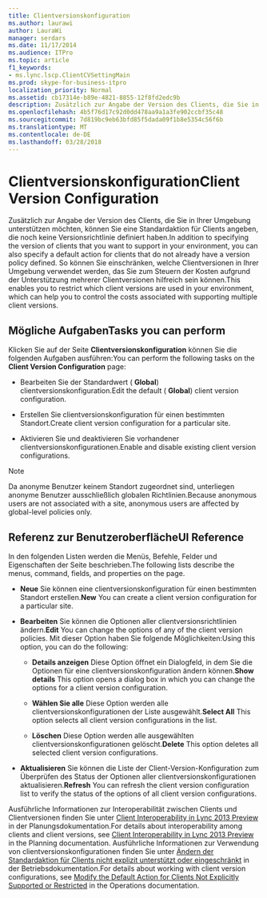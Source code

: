```yaml
---
title: Clientversionskonfiguration
ms.author: laurawi
author: LauraWi
manager: serdars
ms.date: 11/17/2014
ms.audience: ITPro
ms.topic: article
f1_keywords:
- ms.lync.lscp.ClientCVSettingMain
ms.prod: skype-for-business-itpro
localization_priority: Normal
ms.assetid: cb17314e-b89e-4821-8855-12f8fd2edc9b
description: Zusätzlich zur Angabe der Version des Clients, die Sie in Ihrer Umgebung unterstützen möchten, können Sie eine Standardaktion für Clients angeben, die noch keine Versionsrichtlinie definiert haben. So können Sie einschränken, welche Clientversionen in Ihrer Umgebung verwendet werden, das Sie zum Steuern der Kosten aufgrund der Unterstützung mehrerer Clientversionen hilfreich sein können.
ms.openlocfilehash: 4b5f76d17c92d0dd478aa9a1a3fe902ccbf35c48
ms.sourcegitcommit: 7d819bc9eb63bfd85f5dada09f1b8e5354c56f6b
ms.translationtype: MT
ms.contentlocale: de-DE
ms.lasthandoff: 03/28/2018
---
```

# <a name="client-version-configuration"></a><span data-ttu-id="d7bbf-104">Clientversionskonfiguration</span><span class="sxs-lookup"><span data-stu-id="d7bbf-104">Client Version Configuration</span></span>
 
<span data-ttu-id="d7bbf-105">Zusätzlich zur Angabe der Version des Clients, die Sie in Ihrer Umgebung unterstützen möchten, können Sie eine Standardaktion für Clients angeben, die noch keine Versionsrichtlinie definiert haben.</span><span class="sxs-lookup"><span data-stu-id="d7bbf-105">In addition to specifying the version of clients that you want to support in your environment, you can also specify a default action for clients that do not already have a version policy defined.</span></span> <span data-ttu-id="d7bbf-106">So können Sie einschränken, welche Clientversionen in Ihrer Umgebung verwendet werden, das Sie zum Steuern der Kosten aufgrund der Unterstützung mehrerer Clientversionen hilfreich sein können.</span><span class="sxs-lookup"><span data-stu-id="d7bbf-106">This enables you to restrict which client versions are used in your environment, which can help you to control the costs associated with supporting multiple client versions.</span></span>
  
## <a name="tasks-you-can-perform"></a><span data-ttu-id="d7bbf-107">Mögliche Aufgaben</span><span class="sxs-lookup"><span data-stu-id="d7bbf-107">Tasks you can perform</span></span>

<span data-ttu-id="d7bbf-108">Klicken Sie auf der Seite **Clientversionskonfiguration** können Sie die folgenden Aufgaben ausführen:</span><span class="sxs-lookup"><span data-stu-id="d7bbf-108">You can perform the following tasks on the **Client Version Configuration** page:</span></span>
  
- <span data-ttu-id="d7bbf-109">Bearbeiten Sie der Standardwert ( **Global**) clientversionskonfiguration.</span><span class="sxs-lookup"><span data-stu-id="d7bbf-109">Edit the default ( **Global**) client version configuration.</span></span>
    
- <span data-ttu-id="d7bbf-110">Erstellen Sie clientversionskonfiguration für einen bestimmten Standort.</span><span class="sxs-lookup"><span data-stu-id="d7bbf-110">Create client version configuration for a particular site.</span></span>
    
- <span data-ttu-id="d7bbf-111">Aktivieren Sie und deaktivieren Sie vorhandener clientversionskonfigurationen.</span><span class="sxs-lookup"><span data-stu-id="d7bbf-111">Enable and disable existing client version configurations.</span></span>
    
> [!NOTE]
> <span data-ttu-id="d7bbf-112">Da anonyme Benutzer keinem Standort zugeordnet sind, unterliegen anonyme Benutzer ausschließlich globalen Richtlinien.</span><span class="sxs-lookup"><span data-stu-id="d7bbf-112">Because anonymous users are not associated with a site, anonymous users are affected by global-level policies only.</span></span> 
  
## <a name="ui-reference"></a><span data-ttu-id="d7bbf-113">Referenz zur Benutzeroberfläche</span><span class="sxs-lookup"><span data-stu-id="d7bbf-113">UI Reference</span></span>

<span data-ttu-id="d7bbf-114">In den folgenden Listen werden die Menüs, Befehle, Felder und Eigenschaften der Seite beschrieben.</span><span class="sxs-lookup"><span data-stu-id="d7bbf-114">The following lists describe the menus, command, fields, and properties on the page.</span></span>
  
- <span data-ttu-id="d7bbf-115">**Neue** Sie können eine clientversionskonfiguration für einen bestimmten Standort erstellen.</span><span class="sxs-lookup"><span data-stu-id="d7bbf-115">**New** You can create a client version configuration for a particular site.</span></span>
    
- <span data-ttu-id="d7bbf-116">**Bearbeiten** Sie können die Optionen aller clientversionsrichtlinien ändern.</span><span class="sxs-lookup"><span data-stu-id="d7bbf-116">**Edit** You can change the options of any of the client version policies.</span></span> <span data-ttu-id="d7bbf-117">Mit dieser Option haben Sie folgende Möglichkeiten:</span><span class="sxs-lookup"><span data-stu-id="d7bbf-117">Using this option, you can do the following:</span></span>
    
  - <span data-ttu-id="d7bbf-118">**Details anzeigen** Diese Option öffnet ein Dialogfeld, in dem Sie die Optionen für eine clientversionskonfiguration ändern können.</span><span class="sxs-lookup"><span data-stu-id="d7bbf-118">**Show details** This option opens a dialog box in which you can change the options for a client version configuration.</span></span>
    
  - <span data-ttu-id="d7bbf-119">**Wählen Sie alle** Diese Option werden alle clientversionskonfigurationen der Liste ausgewählt.</span><span class="sxs-lookup"><span data-stu-id="d7bbf-119">**Select All** This option selects all client version configurations in the list.</span></span>
    
  - <span data-ttu-id="d7bbf-120">**Löschen** Diese Option werden alle ausgewählten clientversionskonfigurationen gelöscht.</span><span class="sxs-lookup"><span data-stu-id="d7bbf-120">**Delete** This option deletes all selected client version configurations.</span></span>
    
- <span data-ttu-id="d7bbf-121">**Aktualisieren** Sie können die Liste der Client-Version-Konfiguration zum Überprüfen des Status der Optionen aller clientversionskonfigurationen aktualisieren.</span><span class="sxs-lookup"><span data-stu-id="d7bbf-121">**Refresh** You can refresh the client version configuration list to verify the status of the options of all client version configurations.</span></span>
    
<span data-ttu-id="d7bbf-122">Ausführliche Informationen zur Interoperabilität zwischen Clients und Clientversionen finden Sie unter [Client Interoperability in Lync 2013 Preview](http://technet.microsoft.com/library/0f126571-91a2-45d5-855c-1e4ddb45fc04.aspx) in der Planungsdokumentation.</span><span class="sxs-lookup"><span data-stu-id="d7bbf-122">For details about interoperability among clients and client versions, see [Client Interoperability in Lync 2013 Preview](http://technet.microsoft.com/library/0f126571-91a2-45d5-855c-1e4ddb45fc04.aspx) in the Planning documentation.</span></span> <span data-ttu-id="d7bbf-123">Ausführliche Informationen zur Verwendung von clientversionskonfigurationen finden Sie unter [Ändern der Standardaktion für Clients nicht explizit unterstützt oder eingeschränkt](http://technet.microsoft.com/library/548dd0f5-62fe-4c3f-8952-2b9fd4c5fff3.aspx) in der Betriebsdokumentation.</span><span class="sxs-lookup"><span data-stu-id="d7bbf-123">For details about working with client version configurations, see [Modify the Default Action for Clients Not Explicitly Supported or Restricted](http://technet.microsoft.com/library/548dd0f5-62fe-4c3f-8952-2b9fd4c5fff3.aspx) in the Operations documentation.</span></span>

